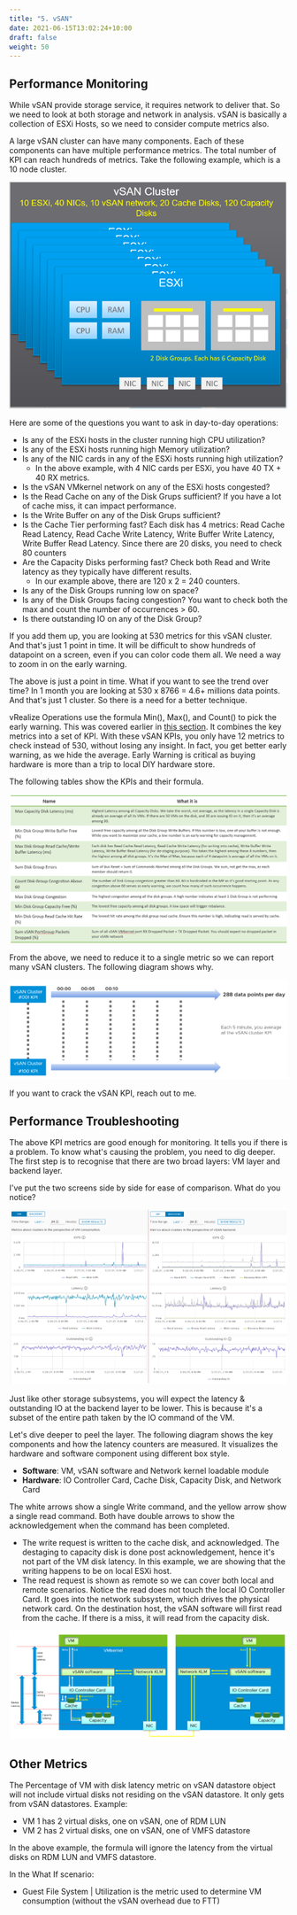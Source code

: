 ```yaml
---
title: "5. vSAN"
date: 2021-06-15T13:02:24+10:00
draft: false
weight: 50
---
```


## Performance Monitoring

While vSAN provide storage service, it requires network to deliver that. So we need to look at both storage and network in analysis. vSAN is basically a collection of ESXi Hosts, so we need to consider compute metrics also.

A large vSAN cluster can have many components. Each of these components can have multiple performance metrics. The total number of KPI can reach hundreds of metrics. Take the following example, which is a 10 node cluster.

![vSAN cluster](2.4.5-fig-1.png)

Here are some of the questions you want to ask in day-to-day operations:

- Is any of the ESXi hosts in the cluster running high CPU utilization?
- Is any of the ESXi hosts running high Memory utilization?
- Is any of the NIC cards in any of the ESXi hosts running high utilization?
  - In the above example, with 4 NIC cards per ESXi, you have 40 TX + 40 RX metrics.
- Is the vSAN VMkernel network on any of the ESXi hosts congested?
- Is the Read Cache on any of the Disk Grups sufficient? If you have a lot of cache miss, it can impact performance.
- Is the Write Buffer on any of the Disk Grups sufficient?
- Is the Cache Tier performing fast? Each disk has 4 metrics: Read Cache Read Latency, Read Cache Write Latency, Write Buffer Write Latency, Write Buffer Read Latency. Since there are 20 disks, you need to check 80 counters
- Are the Capacity Disks performing fast? Check both Read and Write latency as they typically have different results.
  - In our example above, there are 120 x 2 = 240 counters.
- Is any of the Disk Groups running low on space?
- Is any of the Disk Groups facing congestion? You want to check both the max and count the number of occurrences > 60.
- Is there outstanding IO on any of the Disk Group?

If you add them up, you are looking at 530 metrics for this vSAN cluster. And that's just 1 point in time. It will be difficult to show hundreds of datapoint on a screen, even if you can color code them all. We need a way to zoom in on the early warning.

The above is just a point in time. What if you want to see the trend over time? In 1 month you are looking at 530 x 8766 = 4.6+ millions data points. And that's just 1 cluster. So there is a need for a better technique.

vRealize Operations use the formula Min(), Max(), and Count() to pick the early warning. This was covered earlier in [this section](/operations-management/chapter-2-performance-management/1.2.4-contention-vs-utilization/). It combines the key metrics into a set of KPI. With these vSAN KPIs, you only have 12 metrics to check instead of 530, without losing any insight. In fact, you get better early warning, as we hide the average. Early Warning is critical as buying hardware is more than a trip to local DIY hardware store.

The following tables show the KPIs and their formula.

![KPI and Formula](2.4.5-fig-2.png)

From the above, we need to reduce it to a single metric so we can report many vSAN clusters. The following diagram shows why.

![Datapoint count](2.4.5-fig-3.png)

If you want to crack the vSAN KPI, reach out to me.

## Performance Troubleshooting

The above KPI metrics are good enough for monitoring. It tells you if there is a problem. To know what's causing the problem, you need to dig deeper. The first step is to recognise that there are two broad layers: VM layer and backend layer.

I've put the two screens side by side for ease of comparison. What do you notice?

![VM vs Backend](2.4.5-fig-4.png)

Just like other storage subsystems, you will expect the latency & outstanding IO at the backend layer to be lower. This is because it's a subset of the entire path taken by the IO command of the VM.

Let's dive deeper to peel the layer. The following diagram shows the key components and how the latency counters are measured. It visualizes the hardware and software component using different box style.

- **Software**: VM, vSAN software and Network kernel loadable module
- **Hardware**: IO Controller Card, Cache Disk, Capacity Disk, and Network Card

The white arrows show a single Write command, and the yellow arrow show a single read command. Both have double arrows to show the acknowledgement when the command has been completed.

- The write request is written to the cache disk, and acknowledged. The destaging to capacity disk is done post acknowledgement, hence it's not part of the VM disk latency. In this example, we are showing that the writing happens to be on local ESXi host.
- The read request is shown as remote so we can cover both local and remote scenarios. Notice the read does not touch the local IO Controller Card. It goes into the network subsystem, which drives the physical network card. On the destination host, the vSAN software will first read from the cache. If there is a miss, it will read from the capacity disk.

![VM on vSAN flow](2.4.5-fig-5.png)

## Other Metrics

The Percentage of VM with disk latency metric on vSAN datastore object will not include virtual disks not residing on the vSAN datastore. It only gets from vSAN datastores. Example:

- VM 1 has 2 virtual disks, one on vSAN, one of RDM LUN
- VM 2 has 2 virtual disks, one on vSAN, one of VMFS datastore

In the above example, the formula will ignore the latency from the virtual disks on RDM LUN and VMFS datastore.

In the What If scenario:

- Guest File System | Utilization is the metric used to determine VM consumption (without the vSAN overhead due to FTT)